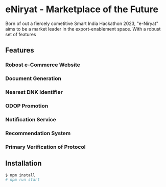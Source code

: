 # eNiryat - Marketplace of the Future

Born of out a fiercely cometitive Smart India Hackathon 2023, "e-Niryat" aims to be a market leader in the export-enablement space. With a robust set of features 

## Features
### Robost e-Commerce Website
### Document Generation
### Nearest DNK Identifier
### ODOP Promotion
### Notification Service
### Recommendation System
### Primary Verification of Protocol


## Installation
```bash
$ npm install
# npm run start
```
